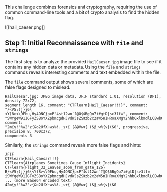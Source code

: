 This challenge combines forensics and cryptography, requiring the use of common command-line tools and a bit of crypto analysis to find the hidden flag.

![[hail_caeser.png]]

## Step 1: Initial Reconnaissance with `file` and `strings`

The first step is to analyze the provided `HailCaesar.jpg` image file to see if it contains any hidden data or metadata. Using the `file` and `strings` commands reveals interesting comments and text embedded within the file.

The `file` command output shows several comments, some of which are false flags designed to mislead.

```
HailCaesar.jpg: JPEG image data, JFIF standard 1.01, resolution (DPI), density 72x72,
segment length 16, comment: "CTFlearn{Hail_Caesar!!!}", comment: "/<V5;)j}j6\
<Y)8><\9Fbu,Hy4ONC}pxP"4st12wn`?@O$6BgQo7i#gtD|s>3lf=", comment: "SWYgeW91IGFyZSBoYXZpbmcgdHJvdWJsZSBzb2x2aW5nIHRoaXMgY2hhbGxlbmdlLCBwbGVhc2Ug", comment:
"2m{y!"%w2'z{&o2UfX~ws%!._s+{ (&@Vwu{ (&@_w%{v{(&0", progressive, precision 8, 700x372, 
components 3

```

Similarly, the `strings` command reveals more false flags and hints:

```
JFIF
CTFlearn{Hail_Caesar!!!}
CTFlearn{Airplanes_Sometimes_Cause_Inflight_Incidents}
CTFlearn{Flight_32_Leaves_soon_from_gate_126}
B/<V5;)j}j6\<Y)8><\9Fbu,Hy4ONC}pxP"4st12wn`?@O$6BgQo7i#gtD|s>3lf=
iSWYgeW91IGFyZSBoYXZpbmcgdHJvdWJsZSBzb2x2aW5nIHRoaXMgY2hhbGxlbmdlLCBwbGVhc2Ug
... (more Base64 encoded text)
42m{y!"%w2'z{&o2UfX~ws%!._s+{ (&@Vwu{ (&@_w%{v{(&0
```